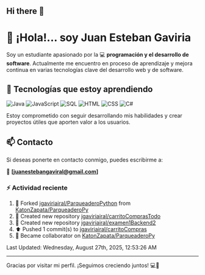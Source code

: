 ## Hi there 👋

# 👋 ¡Hola!... soy Juan Esteban Gaviria 

Soy un estudiante apasionado por la 
:computer: **programación y el desarrollo de software**. 
Actualmente me encuentro en proceso de aprendizaje y mejora continua en varias tecnologías clave del desarrollo web y de software.

## 🚀 Tecnologías que estoy aprendiendo

<p align="left">
  <img src="https://img.shields.io/badge/Java-007396?style=for-the-badge&logo=java&logoColor=white" alt="Java" />
  <img src="https://img.shields.io/badge/JavaScript-F7DF1E?style=for-the-badge&logo=javascript&logoColor=black" alt="JavaScript" />
  <img src="https://img.shields.io/badge/SQL-4479A1?style=for-the-badge&logo=postgresql&logoColor=white" alt="SQL" />
  <img src="https://img.shields.io/badge/HTML5-E34F26?style=for-the-badge&logo=html5&logoColor=white" alt="HTML" />
  <img src="https://img.shields.io/badge/CSS3-1572B6?style=for-the-badge&logo=css3&logoColor=white" alt="CSS" />
  <img src="https://img.shields.io/badge/C%23-239120?style=for-the-badge&logo=c-sharp&logoColor=white" alt="C#" />
</p>

Estoy comprometido con seguir desarrollando mis habilidades y crear proyectos útiles que aporten valor a los usuarios.

## 📫 Contacto

Si deseas ponerte en contacto conmigo, puedes escribirme a:

📧 **[juanestebangaviral@gmail.com]**


### :zap: Actividad reciente
<!--RECENT_ACTIVITY:start-->
1. 🔱 Forked [jgaviriairal/ParqueaderoPython](https://github.com/jgaviriairal/ParqueaderoPython) from [KatonZapata/ParqueaderoPy](https://github.com/KatonZapata/ParqueaderoPy)<br>
2. 📔 Created new repository [jgaviriairal/carritoComprasTodo](https://github.com/jgaviriairal/carritoComprasTodo)<br>
3. 📔 Created new repository [jgaviriairal/examen1Backend2](https://github.com/jgaviriairal/examen1Backend2)<br>
4. ⬆️ Pushed 1 commit(s) to [jgaviriairal/carritoCompras](https://github.com/jgaviriairal/carritoCompras)<br>
5. 🤝 Became collaborator on [KatonZapata/ParqueaderoPy](https://github.com/KatonZapata/ParqueaderoPy)<br>
<!--RECENT_ACTIVITY:end-->

<!--RECENT_ACTIVITY:last_update-->
Last Updated: Wednesday, August 27th, 2025, 12:53:26 AM
<!--RECENT_ACTIVITY:last_update_end-->

---

Gracias por visitar mi perfil. ¡Seguimos creciendo juntos! 💻🌱
